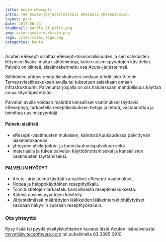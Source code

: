 ```yaml
---
title: Acute eResepti
intro: Tee Acute-järjestelmästäsi eResepti-yhteensopiva.
layout: post
date: 2017-06-23
thumbnail: bottle_of_pills.png
img: vitec/acute-earkisto.png
logo: vitec/vitec_logo.png
categories: kanta
---
```

Acuten eResepti sisältää eResepti-toiminnallisuuden ja sen sähköisten liittymien lisäksi muita lisätoimintoja, kuten uusimispyyntöjen käsittelyn. Palvelu on kiinteä, sisäänrakennettu osa Acute-järjestelmää. 

Sähköinen yhteys reseptikeskukseen voidaan tehdä joko Vitecin Terveysviestikeskuksen avulla tai tukeutuen asiakkaan omaan infrastruktuurin. Palveluntarjoajalla on siis halutessaan mahdollisuus käyttää omaa liityntäpistettään.

Palvelun avulla voidaan määrätä kansalliset vaatimukset täyttäviä eReseptejä,
tarkastella reseptikeskuksen tietoja ja tehdä, vastaanottaa ja toimittaa uusimispyyntöjä.

#### Palvelu sisältää

- eResepti-vaatimusten mukaisen, kahdesti kuukaudessa päivittyvän lääketietokannan,
- yhteyden allekirjoitus- ja tunnistautumispalveluun sekä
- materiaalia ja tukea palvelun käyttöönottamiseksi ja kansallisten vaatimusten täyttämiseksi.

#### PALVELUN HYÖDYT

- Acute-järjestelmä täyttää kansalliset eResepti-vaatimukset.
- Nopea ja helppokäyttöinen reseptityökalu.
- Toimitustietojen tarkastelu kansallisesta reseptikeskuksesta.
- Kätevä uusimispyyntöjen käsittely.
- Järjestelmässä määrättyjen lääkkeiden lääkeinteraktiohälytykset saadaan näkyviin suoraan reseptityökaluun.

### Ota yhteyttä

Kysy lisää tai pyydä yksityiskohtainen kuvaus tästä Acuten lisäpalvelusta: 
[myynti@vitecsoftware.com](mailto://myynti@vitecsoftware.com) tai puhelimella 03 3395 0910.
